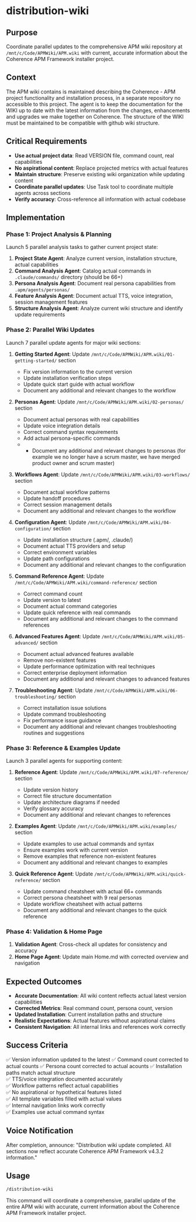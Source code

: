 # distribution-wiki

## Purpose
Coordinate parallel updates to the comprehensive APM wiki repository at `/mnt/c/Code/APMWiki/APM.wiki` with current, accurate information about the Coherence APM Framework installer project.

## Context
The APM wiki contains is maintained describing the Coherence - APM project functionality and installation process, in a separate repository no accessible to this project.  The agent is to keep the documentation for the WIKI up to date with the latest information from the changes, enhancements and upgrades we make together on Coherence.  The structure of the WIKI must be maintained to be compatible with github wiki structure.

## Critical Requirements
- **Use actual project data**: Read VERSION file, command count, real capabilities
- **No aspirational content**: Replace projected metrics with actual features
- **Maintain structure**: Preserve existing wiki organization while updating content
- **Coordinate parallel updates**: Use Task tool to coordinate multiple agents across sections
- **Verify accuracy**: Cross-reference all information with actual codebase

## Implementation

### Phase 1: Project Analysis & Planning
Launch 5 parallel analysis tasks to gather current project state:

1. **Project State Agent**: Analyze current version, installation structure, actual capabilities
2. **Command Analysis Agent**: Catalog actual commands in `.claude/commands/` directory (should be 66+)
3. **Persona Analysis Agent**: Document real persona capabilities from `.apm/agents/personas/`
4. **Feature Analysis Agent**: Document actual TTS, voice integration, session management features
5. **Structure Analysis Agent**: Analyze current wiki structure and identify update requirements

### Phase 2: Parallel Wiki Updates
Launch 7 parallel update agents for major wiki sections:

1. **Getting Started Agent**: Update `/mnt/c/Code/APMWiki/APM.wiki/01-getting-started/` section
   - Fix version information to the current version
   - Update installation verification steps
   - Update quick start guide with actual workflow
   - Document any additional and relevant changes to the workflow

2. **Personas Agent**: Update `/mnt/c/Code/APMWiki/APM.wiki/02-personas/` section
   - Document actual personas with real capabilities
   - Update voice integration details
   - Correct command syntax requirements
   - Add actual persona-specific commands
   - - Document any additional and relevant changes to personas (for example we no longer have a scrum master, we have merged product owner and scrum master)

3. **Workflows Agent**: Update `/mnt/c/Code/APMWiki/APM.wiki/03-workflows/` section
   - Document actual workflow patterns
   - Update handoff procedures
   - Correct session management details
   - Document any additional and relevant changes to the workflow

4. **Configuration Agent**: Update `/mnt/c/Code/APMWiki/APM.wiki/04-configuration/` section
   - Update installation structure (.apm/, .claude/)
   - Document actual TTS providers and setup
   - Correct environment variables
   - Update path configurations
   - Document any additional and relevant changes to the configuration

5. **Command Reference Agent**: Update `/mnt/c/Code/APMWiki/APM.wiki/command-reference/` section
   - Correct command count
   - Update version to latest
   - Document actual command categories
   - Update quick reference with real commands
   - Document any additional and relevant changes to the command references

6. **Advanced Features Agent**: Update `/mnt/c/Code/APMWiki/APM.wiki/05-advanced/` section
   - Document actual advanced features available
   - Remove non-existent features
   - Update performance optimization with real techniques
   - Correct enterprise deployment information
   - Document any additional and relevant changes to advanced features

7. **Troubleshooting Agent**: Update `/mnt/c/Code/APMWiki/APM.wiki/06-troubleshooting/` section
   - Correct installation issue solutions
   - Update command troubleshooting
   - Fix performance issue guidance
   - Document any additional and relevant changes troubleshooting routines and suggestions

### Phase 3: Reference & Examples Update
Launch 3 parallel agents for supporting content:

1. **Reference Agent**: Update `/mnt/c/Code/APMWiki/APM.wiki/07-reference/` section
   - Update version history
   - Correct file structure documentation
   - Update architecture diagrams if needed
   - Verify glossary accuracy
   - Document any additional and relevant changes to references

2. **Examples Agent**: Update `/mnt/c/Code/APMWiki/APM.wiki/examples/` section
   - Update examples to use actual commands and syntax
   - Ensure examples work with current version
   - Remove examples that reference non-existent features
   - Document any additional and relevant changes to examples

3. **Quick Reference Agent**: Update `/mnt/c/Code/APMWiki/APM.wiki/quick-reference/` section
   - Update command cheatsheet with actual 66+ commands
   - Correct persona cheatsheet with 9 real personas
   - Update workflow cheatsheet with actual patterns
   - Document any additional and relevant changes to the quick reference

### Phase 4: Validation & Home Page
1. **Validation Agent**: Cross-check all updates for consistency and accuracy
2. **Home Page Agent**: Update main Home.md with corrected overview and navigation

## Expected Outcomes
- **Accurate Documentation**: All wiki content reflects actual latest version capabilities
- **Corrected Metrics**: Real command count, persona count, version 
- **Updated Installation**: Current installation paths and structure
- **Realistic Expectations**: Actual features without aspirational claims
- **Consistent Navigation**: All internal links and references work correctly

## Success Criteria
✅ Version information updated to the latest
✅ Command count corrected to actual counts 
✅ Persona count corrected to actual acounts
✅ Installation paths match actual structure  
✅ TTS/voice integration documented accurately  
✅ Workflow patterns reflect actual capabilities  
✅ No aspirational or hypothetical features listed  
✅ All template variables filled with actual values  
✅ Internal navigation links work correctly  
✅ Examples use actual command syntax  

## Voice Notification
After completion, announce: "Distribution wiki update completed. All sections now reflect accurate Coherence APM Framework v4.3.2 information."

## Usage
```bash
/distribution-wiki
```

This command will coordinate a comprehensive, parallel update of the entire APM wiki with accurate, current information about the Coherence APM Framework installer project.